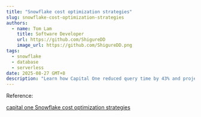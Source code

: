 ```yaml
---
title: "Snowflake cost optimization strategies"
slug: snowflake-cost-optimization-strategies
authors:
  - name: Tom Lam
    title: Software Developer
    url: https://github.com/ShigureDD
    image_url: https://github.com/ShigureDD.png
tags:
  - snowflake
  - database
  - serverless
date: 2025-08-27 GMT+8
description: "Learn how Capital One reduced query time by 43% and projected Snowflake compute costs by 27%."
---
```


Reference:

[capital one Snowflake cost optimization strategies](https://www.capitalone.com/software/blog/snowflake-cost-optimization/)
